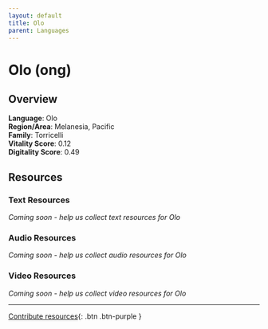 ```yaml
---
layout: default
title: Olo
parent: Languages
---
```


# Olo (ong)

## Overview

**Language**: Olo  
**Region/Area**: Melanesia, Pacific  
**Family**: Torricelli  
**Vitality Score**: 0.12  
**Digitality Score**: 0.49  

## Resources

### Text Resources
*Coming soon - help us collect text resources for Olo*

### Audio Resources
*Coming soon - help us collect audio resources for Olo*

### Video Resources
*Coming soon - help us collect video resources for Olo*

---

[Contribute resources](https://fairtrain.github.io/){: .btn .btn-purple }
